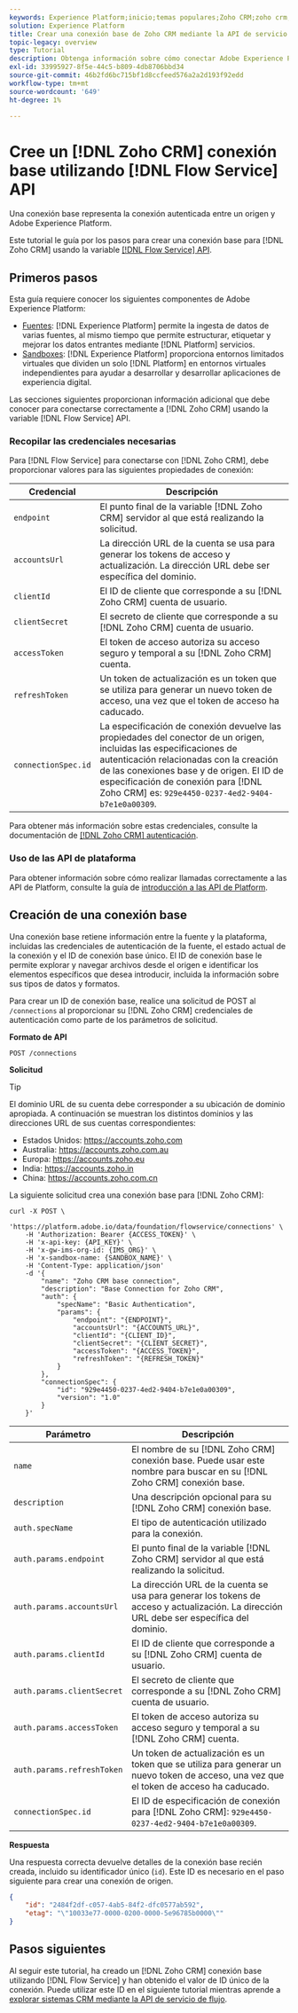 ```yaml
---
keywords: Experience Platform;inicio;temas populares;Zoho CRM;zoho crm;Zoho;zoho
solution: Experience Platform
title: Crear una conexión base de Zoho CRM mediante la API de servicio de flujo
topic-legacy: overview
type: Tutorial
description: Obtenga información sobre cómo conectar Adobe Experience Platform a Zoho CRM mediante la API de servicio de flujo.
exl-id: 33995927-8f5e-44c5-b809-4db8706bbd34
source-git-commit: 46b2fd6bc715bf1d8ccfeed576a2a2d193f92edd
workflow-type: tm+mt
source-wordcount: '649'
ht-degree: 1%

---
```


# Cree un [!DNL Zoho CRM] conexión base utilizando [!DNL Flow Service] API

Una conexión base representa la conexión autenticada entre un origen y Adobe Experience Platform.

Este tutorial le guía por los pasos para crear una conexión base para [!DNL Zoho CRM] usando la variable [[!DNL Flow Service] API](https://www.adobe.io/experience-platform-apis/references/flow-service/).

## Primeros pasos

Esta guía requiere conocer los siguientes componentes de Adobe Experience Platform:

* [Fuentes](../../../../home.md): [!DNL Experience Platform] permite la ingesta de datos de varias fuentes, al mismo tiempo que permite estructurar, etiquetar y mejorar los datos entrantes mediante [!DNL Platform] servicios.
* [Sandboxes](../../../../../sandboxes/home.md): [!DNL Experience Platform] proporciona entornos limitados virtuales que dividen un solo [!DNL Platform] en entornos virtuales independientes para ayudar a desarrollar y desarrollar aplicaciones de experiencia digital.

Las secciones siguientes proporcionan información adicional que debe conocer para conectarse correctamente a [!DNL Zoho CRM] usando la variable [!DNL Flow Service] API.

### Recopilar las credenciales necesarias

Para [!DNL Flow Service] para conectarse con [!DNL Zoho CRM], debe proporcionar valores para las siguientes propiedades de conexión:

| Credencial | Descripción |
| --- | --- |
| `endpoint` | El punto final de la variable [!DNL Zoho CRM] servidor al que está realizando la solicitud. |
| `accountsUrl` | La dirección URL de la cuenta se usa para generar los tokens de acceso y actualización. La dirección URL debe ser específica del dominio. |
| `clientId` | El ID de cliente que corresponde a su [!DNL Zoho CRM] cuenta de usuario. |
| `clientSecret` | El secreto de cliente que corresponde a su [!DNL Zoho CRM] cuenta de usuario. |
| `accessToken` | El token de acceso autoriza su acceso seguro y temporal a su [!DNL Zoho CRM] cuenta. |
| `refreshToken` | Un token de actualización es un token que se utiliza para generar un nuevo token de acceso, una vez que el token de acceso ha caducado. |
| `connectionSpec.id` | La especificación de conexión devuelve las propiedades del conector de un origen, incluidas las especificaciones de autenticación relacionadas con la creación de las conexiones base y de origen. El ID de especificación de conexión para [!DNL Zoho CRM] es: `929e4450-0237-4ed2-9404-b7e1e0a00309`. |

Para obtener más información sobre estas credenciales, consulte la documentación de [[!DNL Zoho CRM] autenticación](https://www.zoho.com/crm/developer/docs/api/v2/oauth-overview.html).

### Uso de las API de plataforma

Para obtener información sobre cómo realizar llamadas correctamente a las API de Platform, consulte la guía de [introducción a las API de Platform](../../../../../landing/api-guide.md).

## Creación de una conexión base

Una conexión base retiene información entre la fuente y la plataforma, incluidas las credenciales de autenticación de la fuente, el estado actual de la conexión y el ID de conexión base único. El ID de conexión base le permite explorar y navegar archivos desde el origen e identificar los elementos específicos que desea introducir, incluida la información sobre sus tipos de datos y formatos.

Para crear un ID de conexión base, realice una solicitud de POST al `/connections` al proporcionar su [!DNL Zoho CRM] credenciales de autenticación como parte de los parámetros de solicitud.

**Formato de API**

```https
POST /connections
```

**Solicitud**

>[!TIP]
>
>El dominio URL de su cuenta debe corresponder a su ubicación de dominio apropiada. A continuación se muestran los distintos dominios y las direcciones URL de sus cuentas correspondientes:<ul><li>Estados Unidos: https://accounts.zoho.com</li><li>Australia: https://accounts.zoho.com.au</li><li>Europa: https://accounts.zoho.eu</li><li>India: https://accounts.zoho.in</li><li>China: https://accounts.zoho.com.cn</li></ul>

La siguiente solicitud crea una conexión base para [!DNL Zoho CRM]:

```shell
curl -X POST \
    'https://platform.adobe.io/data/foundation/flowservice/connections' \
    -H 'Authorization: Bearer {ACCESS_TOKEN}' \
    -H 'x-api-key: {API_KEY}' \
    -H 'x-gw-ims-org-id: {IMS_ORG}' \
    -H 'x-sandbox-name: {SANDBOX_NAME}' \
    -H 'Content-Type: application/json'
    -d '{
        "name": "Zoho CRM base connection",
        "description": "Base Connection for Zoho CRM",
        "auth": {
            "specName": "Basic Authentication",
            "params": {
                "endpoint": "{ENDPOINT}",
                "accountsUrl": "{ACCOUNTS_URL}",
                "clientId": "{CLIENT_ID}",
                "clientSecret": "{CLIENT_SECRET}",
                "accessToken": "{ACCESS_TOKEN}",
                "refreshToken": "{REFRESH_TOKEN}"
            }
        },
        "connectionSpec": {
            "id": "929e4450-0237-4ed2-9404-b7e1e0a00309",
            "version": "1.0"
        }
    }'
```

| Parámetro | Descripción |
| --- | --- |
| `name` | El nombre de su [!DNL Zoho CRM] conexión base. Puede usar este nombre para buscar en su [!DNL Zoho CRM] conexión base. |
| `description` | Una descripción opcional para su [!DNL Zoho CRM] conexión base. |
| `auth.specName` | El tipo de autenticación utilizado para la conexión. |
| `auth.params.endpoint` | El punto final de la variable [!DNL Zoho CRM] servidor al que está realizando la solicitud. |
| `auth.params.accountsUrl` | La dirección URL de la cuenta se usa para generar los tokens de acceso y actualización. La dirección URL debe ser específica del dominio. |
| `auth.params.clientId` | El ID de cliente que corresponde a su [!DNL Zoho CRM] cuenta de usuario. |
| `auth.params.clientSecret` | El secreto de cliente que corresponde a su [!DNL Zoho CRM] cuenta de usuario. |
| `auth.params.accessToken` | El token de acceso autoriza su acceso seguro y temporal a su [!DNL Zoho CRM] cuenta. |
| `auth.params.refreshToken` | Un token de actualización es un token que se utiliza para generar un nuevo token de acceso, una vez que el token de acceso ha caducado. |
| `connectionSpec.id` | El ID de especificación de conexión para [!DNL Zoho CRM]: `929e4450-0237-4ed2-9404-b7e1e0a00309`. |

**Respuesta**

Una respuesta correcta devuelve detalles de la conexión base recién creada, incluido su identificador único (`id`). Este ID es necesario en el paso siguiente para crear una conexión de origen.

```json
{
    "id": "2484f2df-c057-4ab5-84f2-dfc0577ab592",
    "etag": "\"10033e77-0000-0200-0000-5e96785b0000\""
}
```

## Pasos siguientes

Al seguir este tutorial, ha creado un [!DNL Zoho CRM] conexión base utilizando [!DNL Flow Service] y han obtenido el valor de ID único de la conexión. Puede utilizar este ID en el siguiente tutorial mientras aprende a [explorar sistemas CRM mediante la API de servicio de flujo](../../explore/crm.md).

